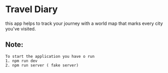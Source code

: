 # Travel Diary

this app helps to track your journey with a world map that marks every city you've visited.

## Note:

    To start the application you have o run
    1. npm run dev
    2. npm run server ( fake server)
